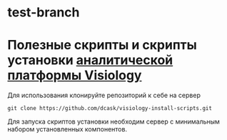 # test-branch
# Полезные скрипты и скрипты установки [аналитической платформы Visiology](https://ru.visiology.su)

Для использования клонируйте репозиторий к себе на сервер

```
git clone https://github.com/dcask/visiology-install-scripts.git

```

Для запуска скриптов установки необходим сервер с минимальным набором установленных компонентов.
